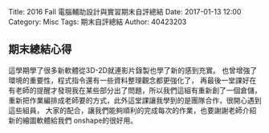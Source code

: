 Title: 2016 Fall 電腦輔助設計與實習期末自評總結
Date: 2017-01-13 12:00
Category: Misc
Tags: 期末自評總結
Author: 40423203

<h2> 期末總結心得</h2>
                 
<p>這學期學了很多新軟體從3D-2D就連影片錄製也學了新的感到充實。
也曾增強了環境的重要性，程式指令還有一些資料整理觀念都更強化了，
再最後一堂課好在有老師的提醒才發現我在某些部分出了問題，所以我們這組有重新創了一個倉儲，
重新把作業編排成老師要的方式，此外這堂課讓我學到的是團隊合作，很開心遇到這些組員，
大家的配合，讓我們能夠順利的完成每次的作業，也要謝謝老師介紹新的繪圖軟體給我們
onshape的很好用。</p>
